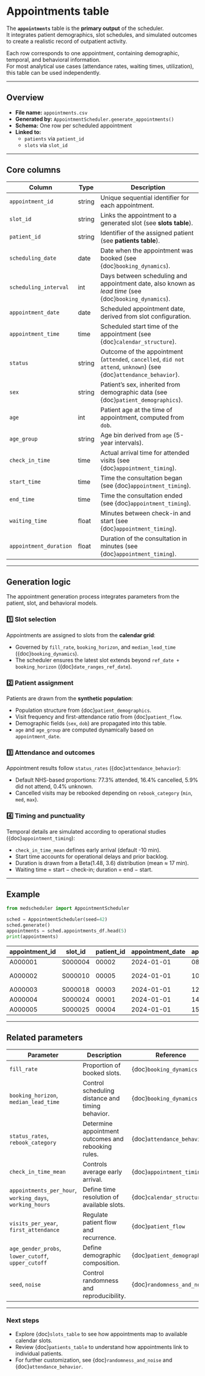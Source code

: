 # Appointments table

The **`appointments`** table is the **primary output** of the scheduler.  
It integrates patient demographics, slot schedules, and simulated outcomes to create a realistic record of outpatient activity.  

Each row corresponds to one appointment, containing demographic, temporal, and behavioral information.  
For most analytical use cases (attendance rates, waiting times, utilization), this table can be used independently.

---

## Overview

- **File name:** `appointments.csv`  
- **Generated by:** `AppointmentScheduler.generate_appointments()`  
- **Schema:** One row per scheduled appointment  
- **Linked to:**  
  - `patients` via `patient_id`  
  - `slots` via `slot_id`  

---

## Core columns

| Column | Type | Description |
|---------|------|-------------|
| `appointment_id` | string | Unique sequential identifier for each appointment. |
| `slot_id` | string | Links the appointment to a generated slot (see **slots table**). |
| `patient_id` | string | Identifier of the assigned patient (see **patients table**). |
| `scheduling_date` | date | Date when the appointment was booked (see {doc}`booking_dynamics`). |
| `scheduling_interval` | int | Days between scheduling and appointment date, also known as *lead time* (see {doc}`booking_dynamics`). |
| `appointment_date` | date | Scheduled appointment date, derived from slot configuration. |
| `appointment_time` | time | Scheduled start time of the appointment (see {doc}`calendar_structure`). |
| `status` | string | Outcome of the appointment (`attended`, `cancelled`, `did not attend`, `unknown`) (see {doc}`attendance_behavior`). |
| `sex` | string | Patient’s sex, inherited from demographic data (see {doc}`patient_demographics`). |
| `age` | int | Patient age at the time of appointment, computed from `dob`. |
| `age_group` | string | Age bin derived from `age` (5-year intervals). |
| `check_in_time` | time | Actual arrival time for attended visits (see {doc}`appointment_timing`). |
| `start_time` | time | Time the consultation began (see {doc}`appointment_timing`). |
| `end_time` | time | Time the consultation ended (see {doc}`appointment_timing`). |
| `waiting_time` | float | Minutes between check-in and start (see {doc}`appointment_timing`). |
| `appointment_duration` | float | Duration of the consultation in minutes (see {doc}`appointment_timing`). |


---

## Generation logic

The appointment generation process integrates parameters from the patient, slot, and behavioral models.

### 1️⃣ Slot selection
Appointments are assigned to slots from the **calendar grid**:
- Governed by `fill_rate`, `booking_horizon`, and `median_lead_time` ({doc}`booking_dynamics`).  
- The scheduler ensures the latest slot extends beyond `ref_date + booking_horizon` ({doc}`date_ranges_ref_date`).  

### 2️⃣ Patient assignment
Patients are drawn from the **synthetic population**:
- Population structure from {doc}`patient_demographics`.  
- Visit frequency and first-attendance ratio from {doc}`patient_flow`.  
- Demographic fields (`sex`, `dob`) are propagated into this table.  
- `age` and `age_group` are computed dynamically based on `appointment_date`.

### 3️⃣ Attendance and outcomes
Appointment results follow `status_rates` ({doc}`attendance_behavior`):
- Default NHS-based proportions: 77.3% attended, 16.4% cancelled, 5.9% did not attend, 0.4% unknown.  
- Cancelled visits may be rebooked depending on `rebook_category` (`min`, `med`, `max`).  

### 4️⃣ Timing and punctuality
Temporal details are simulated according to operational studies ({doc}`appointment_timing`):
- `check_in_time_mean` defines early arrival (default -10 min).  
- Start time accounts for operational delays and prior backlog.  
- Duration is drawn from a Beta(1.48, 3.6) distribution (mean ≈ 17 min).  
- Waiting time = start − check-in; duration = end − start.

---

## Example

```python
from medscheduler import AppointmentScheduler

sched = AppointmentScheduler(seed=42)
sched.generate()
appointments = sched.appointments_df.head(5)
print(appointments)
```

| appointment_id | slot_id | patient_id | appointment_date | appointment_time | status | sex | age | waiting_time | appointment_duration |
|----------------|----------|-------------|------------------|------------------|---------|-----|-----|---------------|----------------------|
| A000001 | S000004 | 00002 | 2024-01-01 | 08:45:00 | attended | Male | 62 | 6.5 | 17.4 |
| A000002 | S000010 | 00005 | 2024-01-01 | 10:15:00 | did not attend | Female | 58 | NaN | NaN |
| A000003 | S000018 | 00003 | 2024-01-01 | 12:45:00 | attended | Female | 49 | 9.1 | 16.3 |
| A000004 | S000024 | 00001 | 2024-01-01 | 14:45:00 | cancelled | Female | 37 | NaN | NaN |
| A000005 | S000025 | 00004 | 2024-01-01 | 15:00:00 | attended | Male | 72 | 7.8 | 18.2 |

---

## Related parameters

| Parameter | Description | Reference |
|------------|--------------|------------|
| `fill_rate` | Proportion of booked slots. | {doc}`booking_dynamics` |
| `booking_horizon`, `median_lead_time` | Control scheduling distance and timing behavior. | {doc}`booking_dynamics` |
| `status_rates`, `rebook_category` | Determine appointment outcomes and rebooking rules. | {doc}`attendance_behavior` |
| `check_in_time_mean` | Controls average early arrival. | {doc}`appointment_timing` |
| `appointments_per_hour`, `working_days`, `working_hours` | Define time resolution of available slots. | {doc}`calendar_structure` |
| `visits_per_year`, `first_attendance` | Regulate patient flow and recurrence. | {doc}`patient_flow` |
| `age_gender_probs`, `lower_cutoff`, `upper_cutoff` | Define demographic composition. | {doc}`patient_demographics` |
| `seed`, `noise` | Control randomness and reproducibility. | {doc}`randomness_and_noise` |

---

### Next steps
- Explore {doc}`slots_table` to see how appointments map to available calendar slots.  
- Review {doc}`patients_table` to understand how appointments link to individual patients.  
- For further customization, see {doc}`randomness_and_noise` and {doc}`attendance_behavior`.
